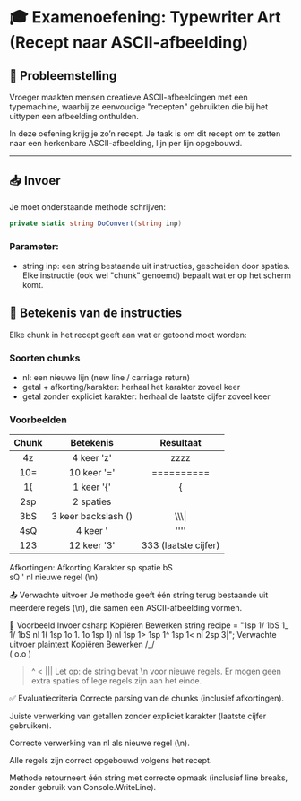 # 🎓 Examenoefening: Typewriter Art (Recept naar ASCII-afbeelding)

## 🧩 Probleemstelling
Vroeger maakten mensen creatieve ASCII-afbeeldingen met een typemachine, waarbij ze eenvoudige "recepten" gebruikten die bij het uittypen een afbeelding onthulden.

In deze oefening krijg je zo’n recept. Je taak is om dit recept om te zetten naar een herkenbare ASCII-afbeelding, lijn per lijn opgebouwd.

---

## 📥 Invoer

Je moet onderstaande methode schrijven:

```csharp
private static string DoConvert(string inp)
```
### Parameter:
- string inp: een string bestaande uit instructies, gescheiden door spaties. Elke instructie (ook wel "chunk" genoemd) bepaalt wat er op het scherm komt.


## 🔧 Betekenis van de instructies
Elke chunk in het recept geeft aan wat er getoond moet worden:

### Soorten chunks
- nl: een nieuwe lijn (new line / carriage return)
- getal + afkorting/karakter: herhaal het karakter zoveel keer
- getal zonder expliciet karakter: herhaal de laatste cijfer zoveel keer

### Voorbeelden
|Chunk|	Betekenis|	Resultaat|
|:---:|:---:|:--:|
|4z	|4 keer 'z'	|zzzz|
|10=|	10 keer '='|	==========|
|1{	|1 keer '{'	|{|
|2sp|	2 spaties|	|
|3bS|	3 keer backslash (\)|	\\\\\\\\|
|4sQ|	4 keer '	|''''|
|123|	12 keer '3'|	333 (laatste cijfer)|

Afkortingen:
Afkorting	Karakter
sp	spatie
bS	\
sQ	'
nl	nieuwe regel (\n)

📤 Verwachte uitvoer
Je methode geeft één string terug bestaande uit meerdere regels (\n), die samen een ASCII-afbeelding vormen.

📌 Voorbeeld
Invoer
csharp
Kopiëren
Bewerken
string recipe = "1sp 1/ 1bS 1_ 1/ 1bS nl 1( 1sp 1o 1. 1o 1sp 1) nl 1sp 1> 1sp 1^ 1sp 1< nl 2sp 3|";
Verwachte uitvoer
plaintext
Kopiëren
Bewerken
 /\_/\
( o.o )
 > ^ <
  |||
Let op: de string bevat \n voor nieuwe regels. Er mogen geen extra spaties of lege regels zijn aan het einde.

✅ Evaluatiecriteria
Correcte parsing van de chunks (inclusief afkortingen).

Juiste verwerking van getallen zonder expliciet karakter (laatste cijfer gebruiken).

Correcte verwerking van nl als nieuwe regel (\n).

Alle regels zijn correct opgebouwd volgens het recept.

Methode retourneert één string met correcte opmaak (inclusief line breaks, zonder gebruik van Console.WriteLine).
